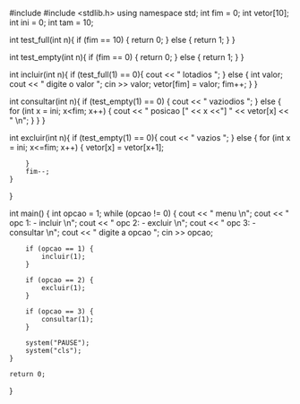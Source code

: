 #include <iostream>
#include <stdlib.h>
using namespace std;
int fim = 0;
int vetor[10];
int ini = 0;
int tam = 10;

int test_full(int n){
	if (fim == 10) {
		return 0;
	} else {
		return 1;
	}
}

int test_empty(int n){
	if (fim == 0) {
		return 0;
	} else {
		return 1;
	}
}


int incluir(int n){
	if (test_full(1) == 0){
		cout << " lotadios ";
	} else {
		int valor;
		cout << " digite o valor ";
		cin >> valor;
		vetor[fim] = valor;
		fim++; 
	}
}

int consultar(int n){
	if (test_empty(1) == 0) {
		cout << " vaziodios ";
	} else {
		for (int x = ini; x<fim; x++) {
			cout << " posicao [" << x <<"] " << vetor[x] << "  \n";
		}
	}
}

int excluir(int n){
	if (test_empty(1) == 0){
		cout << " vazios ";
	} else {
		for (int x = ini; x<=fim; x++) {
			vetor[x] = vetor[x+1];
			
			
		}
		fim--;
	}
}


int main() {
	int opcao = 1;
	while (opcao != 0) {
		cout << " menu \n";
		cout << " opc 1: - incluir \n";
		cout << " opc 2: - excluir \n";
		cout << " opc 3: - consultar \n";
		cout << " digite a opcao ";
		cin >> opcao;
		
		if (opcao == 1) {
			incluir(1);
		}
		
		if (opcao == 2) {
			excluir(1);
		}
		
		if (opcao == 3) {
			consultar(1);
		}
		
		system("PAUSE");
		system("cls");
	}
	
	return 0;
}
